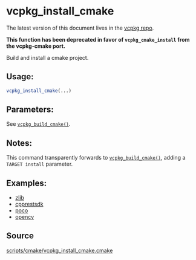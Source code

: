 # vcpkg_install_cmake

The latest version of this document lives in the [vcpkg repo](https://github.com/Microsoft/vcpkg/blob/master/docs/maintainers/vcpkg_install_cmake.md).

**This function has been deprecated in favor of `vcpkg_cmake_install` from the vcpkg-cmake port.**

Build and install a cmake project.

## Usage:
```cmake
vcpkg_install_cmake(...)
```

## Parameters:
See [`vcpkg_build_cmake()`](vcpkg_build_cmake.md).

## Notes:
This command transparently forwards to [`vcpkg_build_cmake()`](vcpkg_build_cmake.md), adding a `TARGET install`
parameter.

## Examples:

* [zlib](https://github.com/Microsoft/vcpkg/blob/master/ports/zlib/portfile.cmake)
* [cpprestsdk](https://github.com/Microsoft/vcpkg/blob/master/ports/cpprestsdk/portfile.cmake)
* [poco](https://github.com/Microsoft/vcpkg/blob/master/ports/poco/portfile.cmake)
* [opencv](https://github.com/Microsoft/vcpkg/blob/master/ports/opencv/portfile.cmake)

## Source
[scripts/cmake/vcpkg\_install\_cmake.cmake](https://github.com/Microsoft/vcpkg/blob/master/scripts/cmake/vcpkg_install_cmake.cmake)
